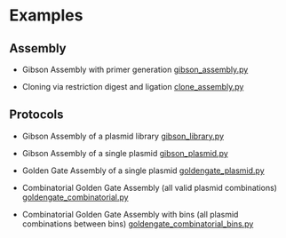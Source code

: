 # Examples

## Assembly

- Gibson Assembly with primer generation [gibson_assembly.py](gibson_assembly.py)

- Cloning via restriction digest and ligation [clone_assembly.py](clone_assembly.py)

## Protocols

- Gibson Assembly of a plasmid library
  [gibson_library.py](gibson_library.py)

- Gibson Assembly of a single plasmid
  [gibson_plasmid.py](gibson_plasmid.py)

- Golden Gate Assembly of a single plasmid
  [goldengate_plasmid.py](goldengate_plasmid.py)

- Combinatorial Golden Gate Assembly (all valid plasmid combinations)
  [goldengate_combinatorial.py](goldengate_combinatorial.py)

- Combinatorial Golden Gate Assembly with bins (all plasmid combinations between bins)
  [goldengate_combinatorial_bins.py](goldengate_combinatorial_bins.py)
